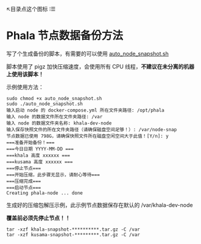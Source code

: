 ↖目录点这个图标 ⁝☰

# Phala 节点数据备份方法

写了个生成备份的脚本，有需要的可以使用 [auto_node_snapshot.sh](./auto_node_snapshot.sh)

脚本使用了 pigz 加快压缩速度，会使用所有 CPU 线程，**不建议在未分离的机器上使用该脚本！**

示例使用方法：

```
sudo chmod +x auto_node_snapshot.sh
sudo ./auto_node_snapshot.sh
输入启动 node 的 docker-compose.yml 所在文件夹路径: /opt/phala
输入 node 的数据文件所在文件夹路径: /var
输入 node 的数据文件夹名称: khala-dev-node
输入保存快照文件的所在文件夹路径（请确保磁盘空间足够！）: /var/node-snap
节点数据已使用 798G，请确保快照文件所在磁盘空闲空间大于此值！[Y/n]: y
===准备开始备份！===
===今日日期 YYYY-MM-DD ===
===khala 高度 xxxxxx ===
===kusama 高度 xxxxxx ===
===停止节点===
===开始压缩，此步骤无显示，请耐心等待===
===压缩完成===
===启动节点===
Creating phala-node ... done  
```

生成好的压缩包解压示例，此示例节点数据保存在默认的 /var/khala-dev-node

**覆盖前必须先停止节点！！**

```
tar -xzf khala-snapshot-**********.tar.gz -C /var
tar -xzf kusama-snapshot-*********.tar.gz -C /var
```
